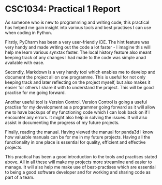CSC1034: Practical 1 Report
====================

As someone who is new to programming and writing code, this practical has helped me gain insight into various tools and best practises I can use when coding in Python. 

Firstly, PyCharm has been a very user-friendly IDE. The hint feature was very handy and made writing out the code a lot faster - I imagine this will help me learn various synxtax faster. The local history feature also meant keeping track of any changes I had made to the code was simple anad available with ease.   

Secondly, Markdown is a very handy tool which enables me to develop and document the project all on one programme. This is useful for not only keeping track and later reflecting on the project myself, but also makes it easier for others I share it with to understand the project. This will be good practise for me going forward. 

Another useful tool is Version Control. Version Control is going a useful practise for my development as a programmer going forward as it will allow me to have backups of my functioning code which I can look back on if I encounter any errors. It might also help in solving the issues. It will also assist in documenting the progress of my future projects. 

Finally, reading the manual. Having viewed the manual for panda3d I know how valuable manuals can be for me in my future projects. Having all the functionality in one place is essential for quality, efficient and effective projects.

This practical has been a good introduction to the tools and practises stated above. All in all these will make my projects more streamline and easier to manage. It will also help me make use of best-practises which are essential to being a good software developer and for working and sharing code as part of a team.